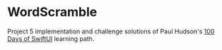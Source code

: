 #  WordScramble

Project 5 implementation and challenge solutions of Paul Hudson's [100 Days of SwiftUI][100-days-of-swiftui] learning path.

[100-days-of-swiftui]: https://www.hackingwithswift.com/100/swiftui

